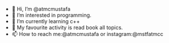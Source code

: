 - 👋 Hi, I’m @atmcmustafa
- 👀 I’m interested in programming.
- 🌱 I’m currently learning c++
- 💞️ My favourite activity is read book all topics.
- 📫 How to reach me:@atmcmustafa or instagram:@mstfatmcc


